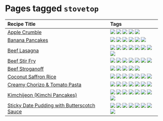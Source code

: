 # Pages tagged `stovetop`

|Recipe Title|Tags
|:---|:---|
|[Apple Crumble](../recipes/applecrumble.md)|[![](https://img.shields.io/badge/tag-baked-517a72)](../tags/baked.md) [![](https://img.shields.io/badge/tag-dessert-94b8ca)](../tags/dessert.md) [![](https://img.shields.io/badge/tag-stovetop-91514)](../tags/stovetop.md) [![](https://img.shields.io/badge/tag-vegan-95446)](../tags/vegan.md) [![](https://img.shields.io/badge/tag-vegetarian-8344b1)](../tags/vegetarian.md)|
|[Banana Pancakes](../recipes/bananapancakes.md)|[![](https://img.shields.io/badge/tag-breakfast-8a534c)](../tags/breakfast.md) [![](https://img.shields.io/badge/tag-fast-e7673c)](../tags/fast.md) [![](https://img.shields.io/badge/tag-fried-d5a11)](../tags/fried.md) [![](https://img.shields.io/badge/tag-simple-fecb83)](../tags/simple.md) [![](https://img.shields.io/badge/tag-stovetop-91514)](../tags/stovetop.md) [![](https://img.shields.io/badge/tag-vegetarian-8344b1)](../tags/vegetarian.md)|
|[Beef Lasagna](../recipes/beeflasagna.md)|[![](https://img.shields.io/badge/tag-baked-517a72)](../tags/baked.md) [![](https://img.shields.io/badge/tag-beef-13fda6)](../tags/beef.md) [![](https://img.shields.io/badge/tag-dairy-1754e4)](../tags/dairy.md) [![](https://img.shields.io/badge/tag-dinner-9fef19)](../tags/dinner.md) [![](https://img.shields.io/badge/tag-easy-d4602a)](../tags/easy.md) [![](https://img.shields.io/badge/tag-italian-4a3565)](../tags/italian.md) [![](https://img.shields.io/badge/tag-pasta-da139a)](../tags/pasta.md) [![](https://img.shields.io/badge/tag-stovetop-91514)](../tags/stovetop.md)|
|[Beef Stir Fry](../recipes/beefstirfry.md)|[![](https://img.shields.io/badge/tag-asian-708555)](../tags/asian.md) [![](https://img.shields.io/badge/tag-beef-13fda6)](../tags/beef.md) [![](https://img.shields.io/badge/tag-dinner-9fef19)](../tags/dinner.md) [![](https://img.shields.io/badge/tag-lunch-e5fa6f)](../tags/lunch.md) [![](https://img.shields.io/badge/tag-pasta-da139a)](../tags/pasta.md) [![](https://img.shields.io/badge/tag-stovetop-91514)](../tags/stovetop.md) [![](https://img.shields.io/badge/tag-versatile-dc62b7)](../tags/versatile.md)|
|[Beef Stroganoff](../recipes/beefstroganoff.md)|[![](https://img.shields.io/badge/tag-beef-13fda6)](../tags/beef.md) [![](https://img.shields.io/badge/tag-dairy-1754e4)](../tags/dairy.md) [![](https://img.shields.io/badge/tag-dinner-9fef19)](../tags/dinner.md) [![](https://img.shields.io/badge/tag-russian-3a4f8e)](../tags/russian.md) [![](https://img.shields.io/badge/tag-stovetop-91514)](../tags/stovetop.md)|
|[Coconut Saffron Rice](../recipes/coconutsaffronrice.md)|[![](https://img.shields.io/badge/tag-expensive-6984a1)](../tags/expensive.md) [![](https://img.shields.io/badge/tag-rice-bb15fd)](../tags/rice.md) [![](https://img.shields.io/badge/tag-sides-eadebe)](../tags/sides.md) [![](https://img.shields.io/badge/tag-stovetop-91514)](../tags/stovetop.md) [![](https://img.shields.io/badge/tag-thai-5b6ac0)](../tags/thai.md) [![](https://img.shields.io/badge/tag-vegan-95446)](../tags/vegan.md) [![](https://img.shields.io/badge/tag-vegetarian-8344b1)](../tags/vegetarian.md)|
|[Creamy Chorizo & Tomato Pasta](../recipes/creamychorizotomatopasta.md)|[![](https://img.shields.io/badge/tag-boiled-6a156e)](../tags/boiled.md) [![](https://img.shields.io/badge/tag-dairy-1754e4)](../tags/dairy.md) [![](https://img.shields.io/badge/tag-italian-4a3565)](../tags/italian.md) [![](https://img.shields.io/badge/tag-lunch-e5fa6f)](../tags/lunch.md) [![](https://img.shields.io/badge/tag-pasta-da139a)](../tags/pasta.md) [![](https://img.shields.io/badge/tag-sides-eadebe)](../tags/sides.md) [![](https://img.shields.io/badge/tag-stovetop-91514)](../tags/stovetop.md)|
|[Kimchijeon (Kimchi Pancakes)](../recipes/kimchipancakes.md)|[![](https://img.shields.io/badge/tag-dinner-9fef19)](../tags/dinner.md) [![](https://img.shields.io/badge/tag-easy-d4602a)](../tags/easy.md) [![](https://img.shields.io/badge/tag-fried-d5a11)](../tags/fried.md) [![](https://img.shields.io/badge/tag-korean-32c994)](../tags/korean.md) [![](https://img.shields.io/badge/tag-lunch-e5fa6f)](../tags/lunch.md) [![](https://img.shields.io/badge/tag-stovetop-91514)](../tags/stovetop.md) [![](https://img.shields.io/badge/tag-vegan-95446)](../tags/vegan.md) [![](https://img.shields.io/badge/tag-vegetarian-8344b1)](../tags/vegetarian.md)|
|[Sticky Date Pudding with Butterscotch Sauce](../recipes/stickydatepuddingwithbutterscotchsauce.md)|[![](https://img.shields.io/badge/tag-amazing-062ab)](../tags/amazing.md) [![](https://img.shields.io/badge/tag-baked-517a72)](../tags/baked.md) [![](https://img.shields.io/badge/tag-british-3a20e)](../tags/british.md) [![](https://img.shields.io/badge/tag-coffee-10cdd6)](../tags/coffee.md) [![](https://img.shields.io/badge/tag-dairy-1754e4)](../tags/dairy.md) [![](https://img.shields.io/badge/tag-dessert-94b8ca)](../tags/dessert.md) [![](https://img.shields.io/badge/tag-stovetop-91514)](../tags/stovetop.md) [![](https://img.shields.io/badge/tag-vegetarian-8344b1)](../tags/vegetarian.md)|